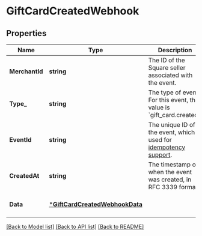 # GiftCardCreatedWebhook

## Properties

 Name           | Type                                                             | Description                                                                                                                                             | Notes                        
----------------|------------------------------------------------------------------|---------------------------------------------------------------------------------------------------------------------------------------------------------|------------------------------
 **MerchantId** | **string**                                                       | The ID of the Square seller associated with the event.                                                                                                  | [optional] [default to null] 
 **Type_**      | **string**                                                       | The type of event. For this event, the value is &#x60;gift_card.created&#x60;.                                                                          | [optional] [default to null] 
 **EventId**    | **string**                                                       | The unique ID of the event, which is used for  [idempotency support](https://developer.squareup.com/docs/webhooks/step4manage#webhooks-best-practices). | [optional] [default to null] 
 **CreatedAt**  | **string**                                                       | The timestamp of when the event was created, in RFC 3339 format.                                                                                        | [optional] [default to null] 
 **Data**       | [***GiftCardCreatedWebhookData**](GiftCardCreatedWebhookData.md) |                                                                                                                                                         | [optional] [default to null] 

[[Back to Model list]](../README.md#documentation-for-models) [[Back to API list]](../README.md#documentation-for-api-endpoints) [[Back to README]](../README.md)

